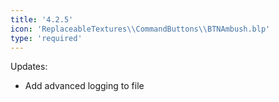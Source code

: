 ```yaml
---
title: '4.2.5'
icon: 'ReplaceableTextures\\CommandButtons\\BTNAmbush.blp'
type: 'required'
---
```

Updates:
 - Add advanced logging to file

